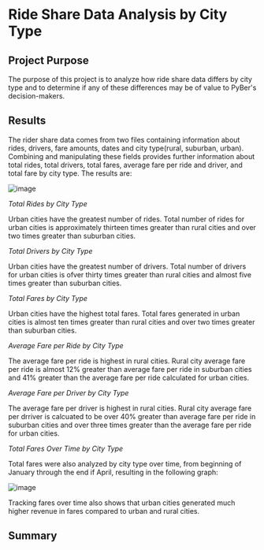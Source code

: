 # Ride Share Data Analysis by City Type

## Project Purpose

The purpose of this project is to analyze how ride share data differs by city type and to determine if any of these differences may be of value to PyBer's decision-makers. 

## Results
The rider share data comes from two files containing information about rides, drivers, fare amounts, dates and city type(rural, suburban, urban).  Combining and manipulating these fields provides further information about total rides, total drivers, total fares, average fare per ride and driver, and total fare by city type.  The results are:

![image](https://user-images.githubusercontent.com/84471904/126821812-163c05c6-db5d-4c9b-b897-c703592db3ef.png)


_Total Rides by City Type_

Urban cities have the greatest number of rides.  Total number of rides for urban cities is approximately thirteen times greater than rural cities and over two times greater than suburban cities.

_Total Drivers by City Type_

Urban cities have the greatest number of drivers.  Total number of drivers for urban cities is ofver thirty times greater than rural cities and almost five times greater than suburban cities.

_Total Fares by City Type_

Urban cities have the highest total fares.  Total fares generated in urban cities is almost ten times greater than rural cities and over two times greater than suburban cities.

_Average Fare per Ride by City Type_

The average fare per ride is highest in rural cities.  Rural city average fare per ride is almost 12% greater than average fare per ride in suburban cities and 41% greater than the average fare per ride calculated for urban cities.

_Average Fare per Driver by City Type_

The average fare per driver is highest in rural cities.  Rural city average fare per drriver is calcuated to be over 40% greater than average fare per ride in suburban cities and over three times greater than the average fare per ride for urban cities.

_Total Fares Over Time by City Type_

Total fares were also analyzed by city type over time, from beginning of January through the end if April, resulting in the following graph:

![image](https://user-images.githubusercontent.com/84471904/126826030-43880390-8e0d-46e4-a150-ef375b159797.png)

Tracking fares over time also shows that urban cities generated much higher revenue in fares compared to urban and rural cities.  

## Summary





